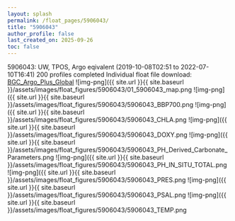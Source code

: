 ```yaml
---
layout: splash
permalink: /float_pages/5906043/
title: "5906043"
author_profile: false
last_created_on: 2025-09-26
toc: false
---
```

 
5906043: UW, TPOS, Argo eqivalent (2019-10-08T02:51 to 2022-07-10T16:41)
200 profiles completed
Individual float file download: [BGC_Argo_Plus_Global](https://ftp.soest.hawaii.edu/bgc_argo_plus/Individual_Floats/outliers_removed/5906043_Sprof_processed.nc)
![img-png]({{ site.url }}{{ site.baseurl }}/assets/images/float_figures/5906043/01_5906043_map.png
![img-png]({{ site.url }}{{ site.baseurl }}/assets/images/float_figures/5906043/5906043_BBP700.png
![img-png]({{ site.url }}{{ site.baseurl }}/assets/images/float_figures/5906043/5906043_CHLA.png
![img-png]({{ site.url }}{{ site.baseurl }}/assets/images/float_figures/5906043/5906043_DOXY.png
![img-png]({{ site.url }}{{ site.baseurl }}/assets/images/float_figures/5906043/5906043_PH_Derived_Carbonate_Parameters.png
![img-png]({{ site.url }}{{ site.baseurl }}/assets/images/float_figures/5906043/5906043_PH_IN_SITU_TOTAL.png
![img-png]({{ site.url }}{{ site.baseurl }}/assets/images/float_figures/5906043/5906043_PRES.png
![img-png]({{ site.url }}{{ site.baseurl }}/assets/images/float_figures/5906043/5906043_PSAL.png
![img-png]({{ site.url }}{{ site.baseurl }}/assets/images/float_figures/5906043/5906043_TEMP.png

